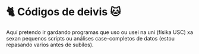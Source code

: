 # :cat2: Códigos de deivis :cat:

Aquí pretendo ir gardando programas que uso ou usei na uni (físika USC) xa
sexan pequenos scripts ou análises case-completos de datos (estou repasando
varios antes de subilos).
